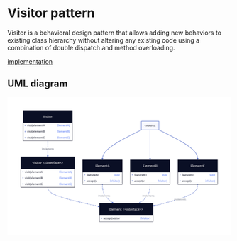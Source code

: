 # Visitor pattern

Visitor is a behavioral design pattern that allows adding new behaviors to existing class hierarchy without altering any existing code using a combination of double dispatch and method overloading.

[implementation](visitor.ts)

## UML diagram
![UML diagram](visitor.svg)
